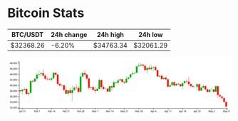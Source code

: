 # Bitcoin Stats

BTC/USDT|24h change|24h high|24h low|
|---|---|---|---|
|$32368.26|-6.20%|$34763.34|$32061.29|

<img src="./chart.svg">
